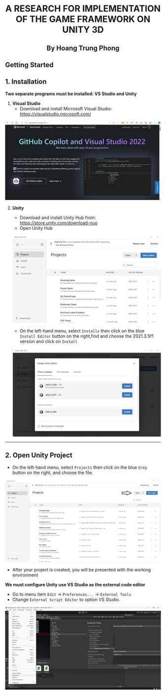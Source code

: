 <h1 align="center"> A RESEARCH FOR IMPLEMENTATION OF THE GAME FRAMEWORK ON UNITY 3D </h1>

<h2 align="center">By Hoang Trung Phong</h2>

## Getting Started

## 1. Installation

**Two separate programs must be installed: VS Studio and Unity**

1. **Visual Studio** 
   * Download and install Microsoft Visual Studio: <a href="https://visualstudio.microsoft.com/" target="_blank">https://visualstudio.microsoft.com/</a>

[![.img/step1.png](.img/step1.png)](#nolink)

2. **Unity**
   * Download and install Unity Hub from: <a href="https://store.unity.com/download-nuo" target="_blank">https://store.unity.com/download-nuo</a>
   * Open Unity Hub
   
   [![.img/step1b.png](.img/step1b.png)](#nolink)
   
   * On the left-hand menu, select `Installs` then click on the blue `Install Editor` button on the right,find and choose the 2021.3.5f1 version and click on `Install`

   [![.img/step1c.png](.img/step1c.png)](#nolink)

--------------------------------------------------------------------------------------------------

## 2. Open Unity Project

* On the left-hand menu, select `Projects` then click on the blue `Grey` button on the right, and choose the file.

[![.img/step2.png](.img/step2.png)](#nolink)


* After your project is created, you will be presented with the working environment

**We must configure Unity use VS Studio as the external code editor**

* Go to menu item `Edit` → `Preferences...` → `External Tools`
* Change `External Script Editor` to option VS Studio.

[![.img/step2b.png](.img/step2b.png)](#nolink)



